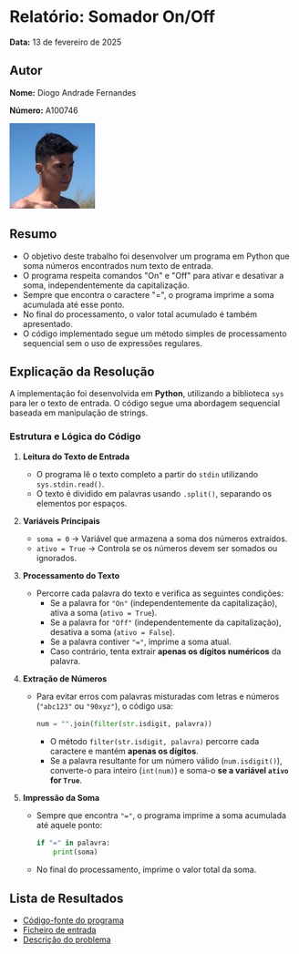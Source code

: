# Relatório: Somador On/Off

**Data:** 13 de fevereiro de 2025  

## Autor  
**Nome:** Diogo Andrade Fernandes 

**Número:** A100746

![Foto do Autor](../imgs/foto-id.jpg)  

## Resumo  
- O objetivo deste trabalho foi desenvolver um programa em Python que soma números encontrados num texto de entrada.  
- O programa respeita comandos "On" e "Off" para ativar e desativar a soma, independentemente da capitalização.  
- Sempre que encontra o caractere "=", o programa imprime a soma acumulada até esse ponto.  
- No final do processamento, o valor total acumulado é também apresentado.  
- O código implementado segue um método simples de processamento sequencial sem o uso de expressões regulares.  

## Explicação da Resolução  

A implementação foi desenvolvida em **Python**, utilizando a biblioteca `sys` para ler o texto de entrada. O código segue uma abordagem sequencial baseada em manipulação de strings.

### **Estrutura e Lógica do Código**  

1. **Leitura do Texto de Entrada**  
   - O programa lê o texto completo a partir do `stdin` utilizando `sys.stdin.read()`.  
   - O texto é dividido em palavras usando `.split()`, separando os elementos por espaços.

2. **Variáveis Principais**  
   - `soma = 0` → Variável que armazena a soma dos números extraídos.  
   - `ativo = True` → Controla se os números devem ser somados ou ignorados.  

3. **Processamento do Texto**  
   - Percorre cada palavra do texto e verifica as seguintes condições:
     - Se a palavra for `"On"` (independentemente da capitalização), ativa a soma (`ativo = True`).
     - Se a palavra for `"Off"` (independentemente da capitalização), desativa a soma (`ativo = False`).
     - Se a palavra contiver `"="`, imprime a soma atual.
     - Caso contrário, tenta extrair **apenas os dígitos numéricos** da palavra.

4. **Extração de Números**  
   - Para evitar erros com palavras misturadas com letras e números (`"abc123"` ou `"90xyz"`), o código usa:
     ```python
     num = "".join(filter(str.isdigit, palavra))
     ```
     - O método `filter(str.isdigit, palavra)` percorre cada caractere e mantém **apenas os dígitos**.
     - Se a palavra resultante for um número válido (`num.isdigit()`), converte-o para inteiro (`int(num)`) e soma-o **se a variável `ativo` for `True`**.

5. **Impressão da Soma**  
   - Sempre que encontra `"="`, o programa imprime a soma acumulada até aquele ponto:
     ```python
     if "=" in palavra:
         print(soma)
     ```
   - No final do processamento, imprime o valor total da soma.

## Lista de Resultados  
- [Código-fonte do programa](SomadorOnOff.py)  
- [Ficheiro de entrada](input.txt)  
- [Descrição do problema](tpc1.pdf)  
